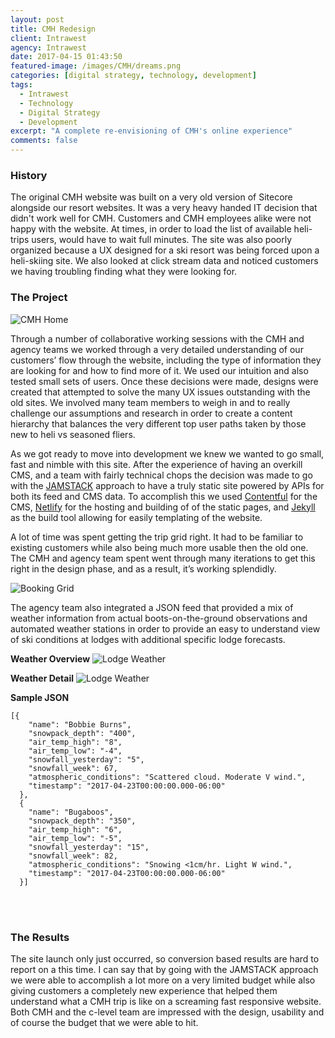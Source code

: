 ```yaml
---
layout: post
title: CMH Redesign
client: Intrawest
agency: Intrawest
date: 2017-04-15 01:43:50
featured-image: /images/CMH/dreams.png
categories: [digital strategy, technology, development]
tags: 
  - Intrawest
  - Technology
  - Digital Strategy
  - Development
excerpt: "A complete re-envisioning of CMH's online experience"
comments: false
---
```


### History

The original CMH website was built on a very old version of Sitecore alongside our resort websites. It was a very heavy handed IT decision that didn't work well for CMH. Customers and CMH employees alike were not happy with the website. At times, in order to load the list of available heli-trips users, would have to wait full minutes. The site was also poorly organized because a UX designed for a ski resort was being forced upon a heli-skiing site. We also looked at click stream data and noticed customers we having troubling finding what they were looking for.


### The Project

![CMH Home](/images/CMH/CMH-Home.png)

Through a number of collaborative working sessions with the CMH and agency teams we worked through a very detailed understanding of our customers’ flow through the website, including the type of information they are looking for and how to find more of it. We used our intuition and also tested small sets of users. Once these decisions were made, designs were created that attempted to solve the many UX issues outstanding with the old sites. We involved many team members to weigh in and to really challenge our assumptions and research in order to create a content hierarchy that balances the very different top user paths taken by those new to heli vs seasoned fliers. 


As we got ready to move into development we knew we wanted to go small, fast and nimble with this site. After the experience of having an overkill CMS, and a team with fairly technical chops the decision was made to go with the [JAMSTACK](https://jamstack.org/) approach to have a truly static site powered by APIs for both its feed and CMS data. To accomplish this we used [Contentful](https://www.contentful.com/) for the CMS, [Netlify](https://www.netlify.com/) for the hosting and building of of the static pages, and [Jekyll](https://jekyllrb.com/) as the build tool allowing for easily templating of the website.

A lot of time was spent getting the trip grid right. It had to be familiar to existing customers while also being much more usable then the old one. The CMH and agency team spent went through many iterations to get this right in the design phase, and as a result, it’s working splendidly.

![Booking Grid](/images/CMH/booking.png)

The agency team also integrated a JSON feed that provided a mix of weather information from actual boots-on-the-ground observations and automated weather stations in order to provide an easy to understand view of ski conditions at lodges with additional specific lodge forecasts.

**Weather Overview**
![Lodge Weather](/images/CMH/lodge-weather.png)

**Weather Detail**
![Lodge Weather](/images/CMH/weather-detail.png)

**Sample JSON**

```
[{
    "name": "Bobbie Burns",
    "snowpack_depth": "400",
    "air_temp_high": "8",
    "air_temp_low": "-4",
    "snowfall_yesterday": "5",
    "snowfall_week": 67,
    "atmospheric_conditions": "Scattered cloud. Moderate V wind.",
    "timestamp": "2017-04-23T00:00:00.000-06:00"
  },
  {
    "name": "Bugaboos",
    "snowpack_depth": "350",
    "air_temp_high": "6",
    "air_temp_low": "-5",
    "snowfall_yesterday": "15",
    "snowfall_week": 82,
    "atmospheric_conditions": "Snowing <1cm/hr. Light W wind.",
    "timestamp": "2017-04-23T00:00:00.000-06:00"
  }]
  ```
<br /><br />

### The Results

The site launch only just occurred, so conversion based results are hard to report on a this time. I can say that by going with the JAMSTACK approach we were able to accomplish a lot more on a very limited budget while also giving customers a completely new experience that helped them understand what a CMH trip is like on a screaming fast responsive website. Both CMH and the c-level team are impressed with the design, usability and of course the budget that we were able to hit.

